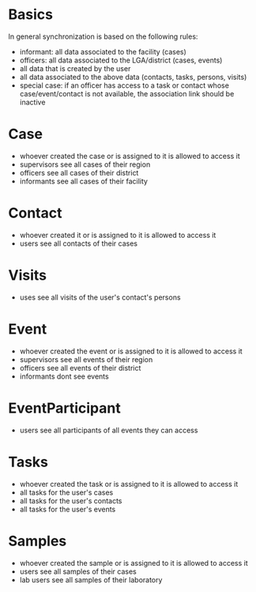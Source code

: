 # Basics
In general synchronization is based on the following rules:

* informant: all data associated to the facility (cases)
* officers: all data associated to the LGA/district (cases, events)
* all data that is created by the user
* all data associated to the above data (contacts, tasks, persons, visits)
* special case: if an officer has access to a task or contact whose case/event/contact is not available, the association link should be inactive

# Case
* whoever created the case or is assigned to it is allowed to access it
* supervisors see all cases of their region
* officers see all cases of their district
* informants see all cases of their facility

# Contact
* whoever created it or is assigned to it is allowed to access it
* users see all contacts of their cases

# Visits
* uses see all visits of the user's contact's persons

# Event
* whoever created the event or is assigned to it is allowed to access it
* supervisors see all events of their region
* officers see all events of their district
* informants dont see events

# EventParticipant
* users see all participants of all events they can access

# Tasks
* whoever created the task or is assigned to it is allowed to access it
* all tasks for the user's cases
* all tasks for the user's contacts
* all tasks for the user's events

# Samples
* whoever created the sample or is assigned to it is allowed to access it
* users see all samples of their cases
* lab users see all samples of their laboratory